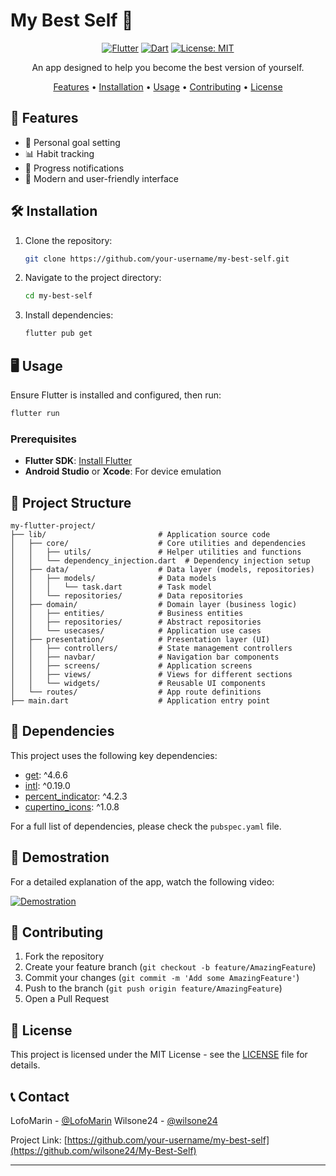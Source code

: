 # My Best Self 🌟

<div align="center">

[![Flutter](https://img.shields.io/badge/Flutter-%2302569B.svg?style=for-the-badge&logo=Flutter&logoColor=white)](https://flutter.dev/)
[![Dart](https://img.shields.io/badge/dart-%230175C2.svg?style=for-the-badge&logo=dart&logoColor=white)](https://dart.dev/)
[![License: MIT](https://img.shields.io/badge/License-MIT-yellow.svg?style=for-the-badge)](https://opensource.org/licenses/MIT)

An app designed to help you become the best version of yourself.

[Features](#features) • [Installation](#installation) • [Usage](#usage) • [Contributing](#contributing) • [License](#license)

</div>

## 🚀 Features

- 🎯 Personal goal setting
- 📊 Habit tracking
- 🔔 Progress notifications
- 🎨 Modern and user-friendly interface

## 🛠 Installation

1. Clone the repository:
   ```bash
   git clone https://github.com/your-username/my-best-self.git
   ```

2. Navigate to the project directory:
   ```bash
   cd my-best-self
   ```

3. Install dependencies:
   ```bash
   flutter pub get
   ```

## 🖥 Usage

Ensure Flutter is installed and configured, then run:

```bash
flutter run
```

### Prerequisites

- **Flutter SDK**: [Install Flutter](https://flutter.dev/docs/get-started/install)
- **Android Studio** or **Xcode**: For device emulation

## 📁 Project Structure

```
my-flutter-project/
├── lib/                         # Application source code
│   ├── core/                    # Core utilities and dependencies
│   │   ├── utils/               # Helper utilities and functions
│   │   └── dependency_injection.dart  # Dependency injection setup
│   ├── data/                    # Data layer (models, repositories)
│   │   ├── models/              # Data models
│   │   │   └── task.dart        # Task model
│   │   └── repositories/        # Data repositories
│   ├── domain/                  # Domain layer (business logic)
│   │   ├── entities/            # Business entities
│   │   ├── repositories/        # Abstract repositories
│   │   └── usecases/            # Application use cases
│   ├── presentation/            # Presentation layer (UI)
│   │   ├── controllers/         # State management controllers
│   │   ├── navbar/              # Navigation bar components
│   │   ├── screens/             # Application screens
│   │   ├── views/               # Views for different sections
│   │   └── widgets/             # Reusable UI components
│   └── routes/                  # App route definitions
├── main.dart                    # Application entry point
```

## 🔧 Dependencies

This project uses the following key dependencies:

- [get](https://pub.dev/packages/get): ^4.6.6
- [intl](https://pub.dev/packages/intl): ^0.19.0
- [percent_indicator](https://pub.dev/packages/percent_indicator): ^4.2.3
- [cupertino_icons](https://pub.dev/packages/cupertino_icons): ^1.0.8

For a full list of dependencies, please check the `pubspec.yaml` file.

## 🎥 Demostration

For a detailed explanation of the app, watch the following video:

[![Demostration](https://img.youtube.com/vi/ZpfSjgdGgpU/0.jpg)](https://youtu.be/ZpfSjgdGgpU)

## 🤝 Contributing

1. Fork the repository
2. Create your feature branch (`git checkout -b feature/AmazingFeature`)
3. Commit your changes (`git commit -m 'Add some AmazingFeature'`)
4. Push to the branch (`git push origin feature/AmazingFeature`)
5. Open a Pull Request

## 📄 License

This project is licensed under the MIT License - see the [LICENSE](LICENSE) file for details.

## 📞 Contact

LofoMarin - [@LofoMarin](https://github.com/LofoMarin)
Wilsone24 - [@wilsone24](https://github.com/wilsone24)

Project Link: [https://github.com/your-username/my-best-self](https://github.com/wilsone24/My-Best-Self)

---

